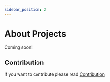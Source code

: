 ```yaml
---
sidebar_position: 2
---
```


# About Projects
Coming soon!

## Contribution
If you want to contribute please read [Contribution](/docs/CONTRIBUTION.md)